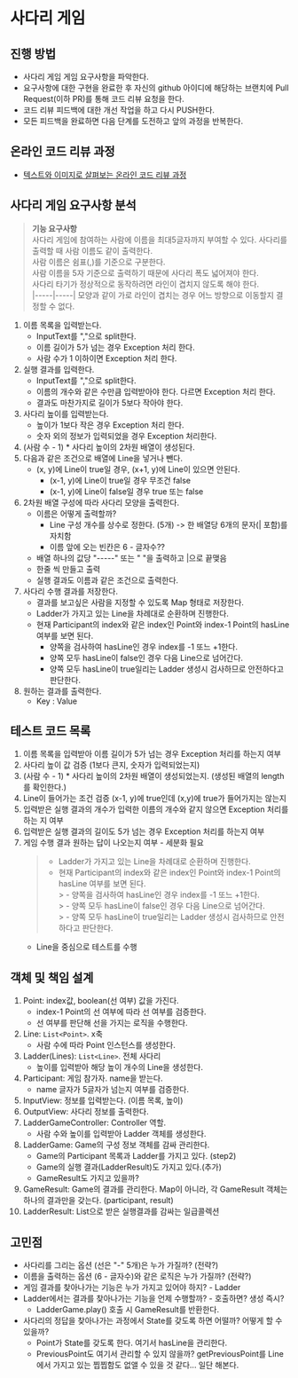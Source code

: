 # 사다리 게임
## 진행 방법
* 사다리 게임 게임 요구사항을 파악한다.
* 요구사항에 대한 구현을 완료한 후 자신의 github 아이디에 해당하는 브랜치에 Pull Request(이하 PR)를 통해 코드 리뷰 요청을 한다.
* 코드 리뷰 피드백에 대한 개선 작업을 하고 다시 PUSH한다.
* 모든 피드백을 완료하면 다음 단계를 도전하고 앞의 과정을 반복한다.

## 온라인 코드 리뷰 과정
* [텍스트와 이미지로 살펴보는 온라인 코드 리뷰 과정](https://github.com/nextstep-step/nextstep-docs/tree/master/codereview)

## 사다리 게임 요구사항 분석  

> **기능 요구사항**  
> 사다리 게임에 참여하는 사람에 이름을 최대5글자까지 부여할 수 있다. 사다리를 출력할 때 사람 이름도 같이 출력한다.  
> 사람 이름은 쉼표(,)를 기준으로 구분한다.  
> 사람 이름을 5자 기준으로 출력하기 때문에 사다리 폭도 넓어져야 한다.  
> 사다리 타기가 정상적으로 동작하려면 라인이 겹치지 않도록 해야 한다.  
> |-----|-----| 모양과 같이 가로 라인이 겹치는 경우 어느 방향으로 이동할지 결정할 수 없다.  

1. 이름 목록을 입력받는다.  
    - InputText를 ","으로 split한다.  
    - 이름 길이가 5가 넘는 경우 Exception 처리 한다. 
    - 사람 수가 1 이하이면 Exception 처리 한다.  
2. 실행 결과를 입력한다.  
    - InputText를 ","으로 split한다.  
    - 이름의 개수와 같은 수만큼 입력받아야 한다. 다르면 Exception 처리 한다.  
    - 결과도 마찬가지로 길이가 5보다 작아야 한다.  
3. 사다리 높이를 입력받는다. 
    - 높이가 1보다 작은 경우 Exception 처리 한다.  
    - 숫자 외의 정보가 입력되었을 경우 Exception 처리한다.  
4. (사람 수 - 1) * 사다리 높이의 2차원 배열이 생성된다.  
5. 다음과 같은 조건으로 배열에 Line을 넣거나 뺀다.
    - (x, y)에 Line이 true일 경우, (x+1, y)에 Line이 있으면 안된다.  
        * (x-1, y)에 Line이 true일 경우 무조건 false
        * (x-1, y)에 Line이 false일 경우 true 또는 false  
6. 2차원 배열 구성에 따라 사다리 모양을 출력한다.  
    - 이름은 어떻게 출력할까?  
        - Line 구성 개수를 상수로 정한다. (5개) -> 한 배열당 6개의 문자(| 포함)를 자치함    
        - 이름 앞에 오는 빈칸은 6 - 글자수??  
    - 배열 하나의 값당 "-----" 또는 "     "을 출력하고 |으로 끝맺음  
    - 한줄 씩 만들고 출력
    - 실행 결과도 이름과 같은 조건으로 출력한다.  
7. 사다리 수행 결과를 저장한다.  
    - 결과를 보고싶은 사람을 지정할 수 있도록 Map 형태로 저장한다.  
    - Ladder가 가지고 있는 Line을 차례대로 순환하며 진행한다.  
    - 현재 Participant의 index와 같은 index인 Point와 index-1 Point의 hasLine 여부를 보면 된다.  
        - 양쪽을 검사하여 hasLine인 경우 index를 -1 또느 +1한다.  
        - 양쪽 모두 hasLine이 false인 경우 다음 Line으로 넘어간다.  
        - 양쪽 모두 hasLine이 true일리는 Ladder 생성시 검사하므로 안전하다고 판단한다.  
8. 원하는 결과를 출력한다.  
    - Key : Value
     
## 테스트 코드 목록  

1. 이름 목록을 입력받아 이름 길이가 5가 넘는 경우 Exception 처리를 하는지 여부  
2. 사다리 높이 값 검증 (1보다 큰지, 숫자가 입력되었는지)  
3. (사람 수 - 1) * 사다리 높이의 2차원 배열이 생성되었는지. (생성된 배열의 length를 확인한다.)  
4. Line이 들어가는 조건 검증 (x-1, y)에 true인데 (x,y)에 true가 들어가지는 않는지  
5. 입력받은 실행 결과의 개수가 입력한 이름의 개수와 같지 않으면 Exception 처리를 하는 지 여부  
6. 입력받은 실행 결과의 길이도 5가 넘는 경우 Exception 처리를 하는지 여부  
7. 게임 수행 결과 원하는 답이 나오는지 여부 - 세분화 필요  
    > - Ladder가 가지고 있는 Line을 차례대로 순환하며 진행한다.  
    > - 현재 Participant의 index와 같은 index인 Point와 index-1 Point의 hasLine 여부를 보면 된다.  
        > - 양쪽을 검사하여 hasLine인 경우 index를 -1 또느 +1한다.  
        > - 양쪽 모두 hasLine이 false인 경우 다음 Line으로 넘어간다.  
        > - 양쪽 모두 hasLine이 true일리는 Ladder 생성시 검사하므로 안전하다고 판단한다.  
    - Line을 중심으로 테스트를 수행

## 객체 및 책임 설계  

1. Point:  index값, boolean(선 여부) 값을 가진다.  
    - index-1 Point의 선 여부에 따라 선 여부를 검증한다.  
    - 선 여부를 판단해 선을 가지는 로직을 수행한다.  
2. Line: ```List<Point>```. x축  
    - 사람 수에 따라 Point 인스턴스를 생성한다.  
3. Ladder(Lines): ```List<Line>```. 전체 사다리  
    - 높이를 입력받아 해당 높이 개수의 Line을 생성한다.  
4. Participant: 게임 참가자. name을 받는다. 
    - name 글자가 5글자가 넘는지 여부를 검증한다.  
4. InputView: 정보를 입력받는다. (이름 목록, 높이)
5. OutputView: 사다리 정보를 출력한다.  
6. LadderGameController: Controller 역할. 
    - 사람 수와 높이를 입력받아 Ladder 객체를 생성한다.  
7. LadderGame: Game의 구성 정보 객체를 감싸 관리한다.  
    - Game의 Participant 목록과 Ladder를 가지고 있다. (step2)  
    - Game의 실행 결과(LadderResult)도 가지고 있다.(추가)  
    - GameResult도 가지고 있을까?    
8. GameResult: Game의 결과를 관리한다. Map이 아니라, 각 GameResult 객체는 하나의 결과만을 갖는다. (participant, result)  
9. LadderResult: List<String>으로 받은 실행결과를 감싸는 일급콜렉션  

## 고민점
  
- 사다리를 그리는 옵션 (선은 "-" 5개)은 누가 가질까? (전략?)  
- 이름을 출력하는 옵션 (6 - 글자수)와 같은 로직은 누가 가질까? (전략?)  
- 게임 결과를 찾아나가는 기능은 누가 가지고 있어야 하지? - Ladder    
- Ladder에서는 결과를 찾아나가는 기능을 언제 수행할까? - 호출하면? 생성 즉시?  
    - LadderGame.play() 호출 시 GameResult를 반환한다.  
- 사다리의 정답을 찾아나가는 과정에서 State를 갖도록 하면 어떨까? 어떻게 할 수 있을까?  
    - Point가 State를 갖도록 한다. 여기서 hasLine을 관리한다.  
    - PreviousPoint도 여기서 관리할 수 있지 않을까? getPreviousPoint를 Line에서 가지고 있는 찝찝함도 없앨 수 있을 것 같다... 일단 해본다.    

